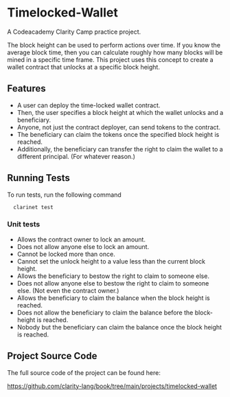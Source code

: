 # Timelocked-Wallet

A Codeacademy Clarity Camp practice project. 

The block height can be used to perform actions over time. 
If you know the average block time, then you can calculate 
roughly how many blocks will be mined in a specific time frame. 
This project uses this concept to create a wallet contract that unlocks 
at a specific block height.

## Features

- A user can deploy the time-locked wallet contract.
- Then, the user specifies a block height at which the wallet unlocks and a beneficiary.
- Anyone, not just the contract deployer, can send tokens to the contract.
- The beneficiary can claim the tokens once the specified block height is reached.
- Additionally, the beneficiary can transfer the right to claim the wallet to a different principal. (For whatever reason.)


## Running Tests

To run tests, run the following command

```
  clarinet test
```

### Unit tests

- Allows the contract owner to lock an amount.
- Does not allow anyone else to lock an amount.
- Cannot be locked more than once.
- Cannot set the unlock height to a value less than the current block height.
- Allows the beneficiary to bestow the right to claim to someone else.
- Does not allow anyone else to bestow the right to claim to someone else. (Not even the contract owner.)
- Allows the beneficiary to claim the balance when the block height is reached.
- Does not allow the beneficiary to claim the balance before the block-height is reached.
- Nobody but the beneficiary can claim the balance once the block height is reached.


## Project Source Code

The full source code of the project can be found here: 

https://github.com/clarity-lang/book/tree/main/projects/timelocked-wallet


